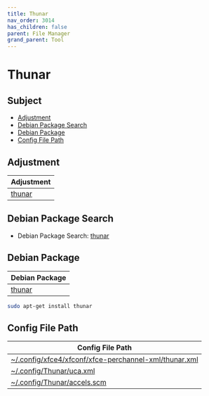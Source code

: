 ```yaml
---
title: Thunar
nav_order: 3014
has_children: false
parent: File Manager
grand_parent: Tool
---
```



# Thunar


## Subject

* [Adjustment](#adjustment)
* [Debian Package Search](#debian-package-search)
* [Debian Package](#debian-package)
* [Config File Path](#config-file-path)


## Adjustment

| Adjustment |
| --- |
| [thunar](https://github.com/samwhelp/debian-adjustment/tree/main/prototype/tool/thunar) |


## Debian Package Search

* Debian Package Search: [thunar](https://packages.debian.org/search?searchon=names&keywords=thunar)


## Debian Package

| Debian Package |
| --- |
| [thunar](https://packages.debian.org/stable/thunar) |

``` sh
sudo apt-get install thunar
```


## Config File Path

| Config File Path|
| --- |
| [~/.config/xfce4/xfconf/xfce-perchannel-xml/thunar.xml](https://github.com/samwhelp/debian-adjustment/blob/main/prototype/tool/thunar/asset/overlay/etc/skel/.config/xfce4/xfconf/xfce-perchannel-xml/thunar.xml) |
| [~/.config/Thunar/uca.xml](https://github.com/samwhelp/debian-adjustment/blob/main/prototype/tool/thunar/asset/overlay/etc/skel/.config/Thunar/uca.xml) |
| [~/.config/Thunar/accels.scm](https://github.com/samwhelp/debian-adjustment/blob/main/prototype/tool/thunar/asset/overlay/etc/skel/.config/Thunar/accels.scm) |
